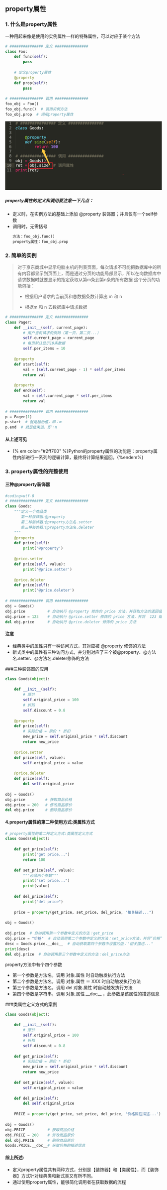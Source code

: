 ## property属性

### 1. 什么是property属性

一种用起来像是使用的实例属性一样的特殊属性，可以对应于某个方法

```python
# ############### 定义 ###############
class Foo:
    def func(self):
        pass

    # 定义property属性
    @property
    def prop(self):
        pass

# ############### 调用 ###############
foo_obj = Foo()
foo_obj.func()  # 调用实例方法
foo_obj.prop  # 调用property属性
```

![](../Images/new_13day/QQ20171025-211026@2x.png)


##### property属性的定义和调用要注意一下几点：

* 定义时，在实例方法的基础上添加 @property 装饰器；并且仅有一个self参数
* 调用时，无需括号
    ```python
    方法：foo_obj.func()
    property属性：foo_obj.prop
    ```


### 2. 简单的实例
> 对于京东商城中显示电脑主机的列表页面，每次请求不可能把数据库中的所有内容都显示到页面上，而是通过分页的功能局部显示，所以在向数据库中请求数据时就要显示的指定获取从第m条到第n条的所有数据
> 这个分页的功能包括：
>
> * 根据用户请求的当前页和总数据条数计算出 m 和 n
>
> * 根据m 和 n 去数据库中请求数据

```python
# ############### 定义 ###############
class Pager:
    def __init__(self, current_page):
        # 用户当前请求的页码（第一页、第二页...）
        self.current_page = current_page
        # 每页默认显示10条数据
        self.per_items = 10

    @property
    def start(self):
        val = (self.current_page - 1) * self.per_items
        return val

    @property
    def end(self):
        val = self.current_page * self.per_items
        return val

# ############### 调用 ###############
p = Pager(1)
p.start  # 就是起始值，即：m
p.end  # 就是结束值，即：n
```

#### 从上述可见
* {% em color="#2ff700" %}Python的property属性的功能是：property属性内部进行一系列的逻辑计算，最终将计算结果返回。{%endem%}


### 3. property属性的完整使用
#### 三种@property装饰器

```python
#coding=utf-8
# ############### 定义 ###############
class Goods:
    """定义一个商品类
       第一种装饰器:@property
       第二种装饰器:@property方法名.setter
       第三种装饰器:@property方法名.deleter
    """
    @property
    def price(self):
        print('@property')

    @price.setter
    def price(self, value):
        print('@price.setter')

    @price.deleter
    def price(self):
        print('@price.deleter')

# ############### 调用 ###############
obj = Goods()
obj.price          # 自动执行 @property 修饰的 price 方法，并获取方法的返回值
obj.price = 123    # 自动执行 @price.setter 修饰的 price 方法，并将  123 赋值给方法的参数value
del obj.price      # 自动执行 @price.deleter 修饰的 price 方法

```

#### 注意
* 经典类中的属性只有一种访问方式，其对应被 @property 修饰的方法
* 新式类中的属性有三种访问方式，并分别对应了三个被@property、@方法名.setter、@方法名.deleter修饰的方法

###三种装饰器的应用
```python
class Goods(object):

    def __init__(self):
        # 原价
        self.original_price = 100
        # 折扣
        self.discount = 0.8

    @property
    def price(self):
        # 实际价格 = 原价 * 折扣
        new_price = self.original_price * self.discount
        return new_price

    @price.setter
    def price(self, value):
        self.original_price = value

    @price.deleter
    def price(self):
        del self.original_price

obj = Goods()
obj.price         # 获取商品价格
obj.price = 200   # 修改商品原价
del obj.price     # 删除商品原价

```

#### 4.property属性的第二种使用方式:类属性方式



```python
# property属性的第二种定义方式:类属性定义方式
class Goods(object):

    def get_price(self):
        print("get price...")
        return 100

    def set_price(self, value):
        """必须两个参数"""
        print("set price...")
        print(value)

    def del_price(self):
        print("del price")

    price = property(get_price, set_price, del_price, "相关描述...")

obj = Goods()

obj.price  # 自动调用第一个参数中定义的方法：get_price
obj.price = "价格"  # 自动调用第二个参数中定义的方法：set_price方法，并将“价格”当作参数传入
desc = Goods.price.__doc__  # 自动获取第四个参数中设置的值："相关描述..."
print(desc)
del obj.price  # 自动调用第三个参数中定义的方法：del_price方法
```

property方法中有个四个参数

* 第一个参数是方法名，调用 对象.属性 时自动触发执行方法
* 第二个参数是方法名，调用 对象.属性 ＝ XXX 时自动触发执行方法
* 第三个参数是方法名，调用 del 对象.属性 时自动触发执行方法
* 第四个参数是字符串，调用 对象.属性.\_\_doc\_\_ ，此参数是该属性的描述信息



###类属性定义方式的案例

```python
class Goods(object):

    def __init__(self):
        # 原价
        self.original_price = 100
        # 折扣
        self.discount = 0.8

    def get_price(self):
        # 实际价格 = 原价 * 折扣
        new_price = self.original_price * self.discount
        return new_price

    def set_price(self, value):
        self.original_price = value

    def del_price(self):
        del self.original_price

    PRICE = property(get_price, set_price, del_price, '价格属性描述...')

obj = Goods()
obj.PRICE          # 获取商品价格
obj.PRICE = 200    # 修改商品原价
del obj.PRICE      # 删除商品原价
Goods.PRICE.__doc__# 获取价格的描述信息
```


#### 综上所述:
* 定义property属性共有两种方式，分别是【装饰器】和【类属性】，而【装饰器】方式针对经典类和新式类又有所不同。
* 通过使用property属性，能够简化调用者在获取数据的流程
